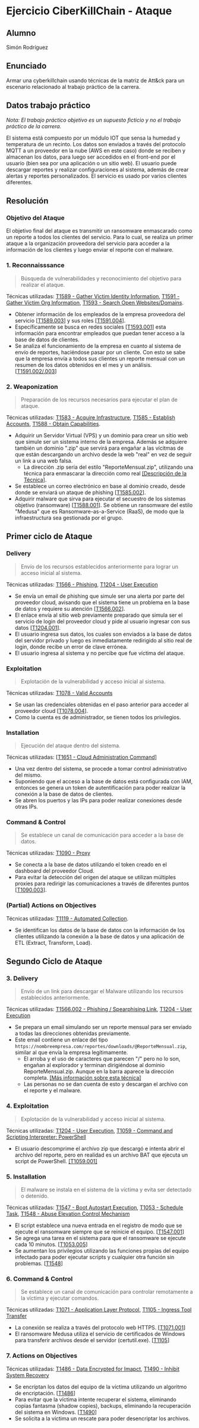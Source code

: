 # Ejercicio CiberKillChain - Ataque

## Alumno

Simón Rodríguez

## Enunciado

Armar una cyberkillchain usando técnicas de la matriz de Att&ck para un escenario relacionado al trabajo práctico de la carrera.

## Datos trabajo práctico

*Nota: El trabajo práctico objetivo es un supuesto ficticio y no el trabajo práctico de la carrera.*

El sistema está compuesto por un módulo IOT que sensa la humedad y temperatura de un recinto. Los datos son enviados a través del protocolo MQTT a un proveedor en la nube (AWS en este caso) donde se reciben y almacenan los datos, para luego ser accedidos en el front-end por el usuario (bien sea por una aplicación o un sitio web). El usuario puede descargar reportes y realizar configuraciones al sistema, además de crear alertas y reportes personalizados. El servicio es usado por varios clientes diferentes.

## Resolución

### Objetivo del Ataque
El objetivo final del ataque es transmitir un ransomware enmascarado como un reporte a todos los clientes del servicio. Para lo cual, se realiza un primer ataque a la organización proveedora del servicio para acceder a la información de los clientes y luego enviar el reporte con el malware.

### 1. Reconnaisssance
> Búsqueda de vulnerabilidades y reconocimiento del objetivo para realizar el ataque.

Técnicas utilizadas: [T1589 - Gather Victim Identity Information](https://attack.mitre.org/techniques/T1589), [T1591 - Gather Victim Org Information](https://attack.mitre.org/techniques/T1591), [T1593 - Search Open Websites/Domains](https://attack.mitre.org/techniques/T1593).

* Obtener información de los empleados de la empresa proveedora del servicio [[T1589.003](https://attack.mitre.org/techniques/T1589/003/)] y sus roles [[T1591.004](https://attack.mitre.org/techniques/T1591/004/)]. 
* Específicamente se busca en redes sociales [[T1593.001](https://attack.mitre.org/techniques/T1593/001/)] esta información para encontrar empleados que puedan tener acceso a la base de datos de clientes.
* Se analiza el funcionamiento de la empresa en cuanto al sistema de envío de reportes, haciéndose pasar por un cliente. Con esto se sabe que la empresa envía a todos sus clientes un reporte mensual con un resumen de los datos obtenidos en el mes y un análisis. [[T1591.002/.003](https://attack.mitre.org/techniques/T1591/)]

### 2. Weaponization
> Preparación de los recursos necesarios para ejecutar el plan de ataque.

Técnicas utilizadas: [T1583 - Acquire Infrastructure](https://attack.mitre.org/techniques/T1583), [T1585 - Establish Accounts](https://attack.mitre.org/techniques/T1585), [T1588 - Obtain Capabilities](https://attack.mitre.org/techniques/T1588).

* Adquirir un Servidor Virtual (VPS) y un dominio para crear un sitio web que simule ser un sistema interno de la empresa. Además se adquiere también un dominio ".zip" que servirá para engañar a las vícitmas de que están descargando un archivo desde la web "real" en vez de seguir un link a una web falsa.
    * La dirección .zip sería del estilo "ReporteMensual.zip", utilizando una técnica para enmascarar la dirección como real [[Descripción de la Técnica]](https://www.malwarebytes.com/blog/news/2023/05/zip-domains).
* Se establece un correo electrónico en base al dominio creado, desde donde se enviará un ataque de phishing [[T1585.002](https://attack.mitre.org/techniques/T1585/002)].
* Adquirir malware que sirva para ejecutar el secuestro de los sistemas objetivo (ransomware) [[T1588.001](https://attack.mitre.org/techniques/T1588/001)]. Se obtiene un ransomware del estilo "Medusa" que es Ransomware-as-a-Service (RaaS), de modo que la infraestructura sea gestionada por el grupo.

## Primer ciclo de Ataque
### Delivery
> Envío de los recursos establecidos anteriormente para lograr un acceso inicial al sistema.

Técnicas utilizadas: [T1566 - Phishing](https://attack.mitre.org/techniques/T1566), [T1204 - User Execution](https://attack.mitre.org/techniques/T1204)

* Se envía un email de phishing que simule ser una alerta por parte del proveedor cloud, avisando que el sistema tiene un problema en la base de datos y requiere su atención [[T1566.002](https://attack.mitre.org/techniques/T1566/002/)].
* El enlace envía al sitio web previamente preparado que simula ser el servicio de login del proveedor cloud y pide al usuario ingresar con sus datos [[T1204.001](https://attack.mitre.org/techniques/T1204/001/)].
* El usuario ingresa sus datos, los cuales son enviados a la base de datos del servidor privado y luego es inmediatamente redirigido al sitio real de login, donde recibe un error de clave errónea.
* El usuario ingresa al sistema y no percibe que fue víctima del ataque.
### Exploitation
> Explotación de la vulnerabilidad y acceso inicial al sistema.

Técnicas utilizadas: [T1078 - Valid Accounts](https://attack.mitre.org/techniques/T1078)

* Se usan las credenciales obtenidas en el paso anterior para acceder al proveedor cloud [[T1078.004](https://attack.mitre.org/techniques/T1078/004/)].
* Como la cuenta es de administrador, se tienen todos los privilegios.

### Installation
> Ejecución del ataque dentro del sistema.

Técnicas utilizadas: [[T1651 - Cloud Administration Command](https://attack.mitre.org/techniques/T1651/)]

* Una vez dentro del sistema, se procede a tomar control administrativo del mismo.
* Suponiendo que el acceso a la base de datos está configurada con IAM, entonces se genera un token de autentificación para poder realizar la conexión a la base de datos de clientes.
* Se abren los puertos y las IPs para poder realizar conexiones desde otras IPs.

### Command & Control
> Se establece un canal de comunicación para acceder a la base de datos.

Técnicas utilizadas: [T1090 - Proxy](https://attack.mitre.org/techniques/T1090/)

* Se conecta a la base de datos utilizando el token creado en el dashboard del proveedor Cloud.
* Para evitar la detección del origen del ataque se utilizan múltiples proxies para redirigir las comunicaciones a través de diferentes puntos [[T1090.003](https://attack.mitre.org/techniques/T1090/003/)].

### (Partial) Actions on Objectives

Técnicas utilizadas: [T1119 - Automated Collection](https://attack.mitre.org/techniques/T1119/).

* Se identifican los datos de la base de datos con la información de los clientes utilizando la conexión a la base de datos y una aplicación de ETL (Extract, Transform, Load). 

## Segundo Ciclo de Ataque

### 3. Delivery
> Envío de un link para descargar el Malware utilizando los recursos establecidos anteriormente.

Técnicas utilizadas: [T1566.002 - Phishing / Spearphising Link](https://attack.mitre.org/techniques/T1566/002/), [T1204 - User Execution](https://attack.mitre.org/techniques/T1204)

* Se prepara un email simulando ser un reporte mensual para ser enviado a todas las direcciones obtenidas previamente.
* Este email contiene un enlace del tipo `https://nombreempresa.com∕reportes∕downloads∕@ReporteMensual.zip`, similar al que envía la empresa legítimamente.
    * El arroba y el uso de caracteres que parecen "/" pero no lo son, engañan al explorador y terminan dirigiéndose al dominio ReporteMensual.zip. Aunque en la barra aparece la dirección completa. [[Más información sobre esta técnica]](https://www.malwarebytes.com/blog/news/2023/05/zip-domains)
    * Las personas no se dan cuenta de esto y descargan el archivo con el reporte y el malware.
### 4. Exploitation
> Explotación de la vulnerabilidad y acceso inicial al sistema.

Técnicas utilizadas: [T1204 - User Execution](https://attack.mitre.org/techniques/T1204), [T1059 - Command and Scripting Interpreter: PowerShell](https://attack.mitre.org/techniques/T1059/001/)

* El usuario descomprime el archivo zip que descargó e intenta abrir el archivo del reporte, pero en realidad es un archivo BAT que ejecuta un script de PowerShell. [[T1059.001]](https://attack.mitre.org/techniques/T1059/001/)


### 5. Installation
> El malware se instala en el sistema de la víctima y evita ser detectado o detenido.

Técnicas utilizadas: [T1547 - Boot Autostart Execution](https://attack.mitre.org/techniques/T1547/), [T1053 - Schedule Task](https://attack.mitre.org/techniques/T1053/), [T1548 - Abuse Elevation Control Mechanism](https://attack.mitre.org/techniques/T1548/)

* El script establece una nueva entrada en el registro de modo que se ejecute el ransomware siempre que se reinicie el equipo. [[T1547.001](https://attack.mitre.org/techniques/T1547/001/)]
* Se agrega una tarea en el sistema para que el ransomware se ejecute cada 10 minutos. [[T1053.005](https://attack.mitre.org/techniques/T1053/005/)]
* Se aumentan los privilegios utilizando las funciones propias del equipo infectado para poder ejecutar scripts y cualquier otra función sin problemas. [[T1548](https://attack.mitre.org/techniques/T1548/)]

### 6. Command & Control
> Se establece un canal de comunicación para controlar remotamente a la víctima y ejecutar comandos.

Técnicas utilizadas: [T1071 - Application Layer Protocol](https://attack.mitre.org/techniques/T1071/), [T1105 - Ingress Tool Transfer](https://attack.mitre.org/techniques/T1105/)

* La conexión se realiza a través del protocolo web HTTPS. [[T1071.001](https://attack.mitre.org/techniques/T1071/001/)]
* El ransomware Medusa utiliza el servicio de certificados de Windows para transferir archivos desde el servidor (certutil.exe). [[T1105](https://attack.mitre.org/techniques/T1105/)]

### 7. Actions on Objectives

Técnicas utilizadas: [T1486 - Data Encrypted for Imapct](https://attack.mitre.org/techniques/T1486/), [T1490 - Inhibit System Recovery](https://attack.mitre.org/techniques/T1490/)

* Se encriptan los datos del equipo de la víctima utilizando un algoritmo de encriptación. [[T1486](https://attack.mitre.org/techniques/T1486/)]
* Para evitar que la víctima intente recuperar el sistema, eliminando copias fantasma (shadow copies), backups, eliminando la recuperación del sistema en Windows. [[T1490](https://attack.mitre.org/techniques/T1490/)]
* Se solicita a la víctima un rescate para poder desencriptar los archivos.

